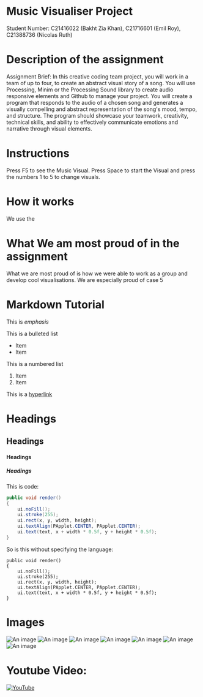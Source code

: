 # Music Visualiser Project

Student Number: C21416022 (Bakht Zia Khan), C21716601 (Emil Roy), C21388736 (Nicolas Ruth)


# Description of the assignment
Assignment Brief: In this creative coding team project, you will work in a team of up to four, to create an abstract visual story of a song. You will use Processing, Minim or the Processing Sound library to create audio responsive elements and Github to manage your project. You will create a program that responds to the audio of a chosen song and generates a visually compelling and abstract representation of the song's mood, tempo, and structure. The program should showcase your teamwork, creativity, technical skills, and ability to effectively communicate emotions and narrative through visual elements.


# Instructions
Press F5 to see the Music Visual.
Press Space to start the Visual and press the numbers 1 to 5 to change visuals.
# How it works
We use the 
# What We am most proud of in the assignment
What we are most proud of is how we were able to work as a group and develop cool visualisations. We are especially proud of case 5
# Markdown Tutorial

This is *emphasis*

This is a bulleted list

- Item
- Item

This is a numbered list

1. Item
1. Item

This is a [hyperlink](http://bryanduggan.org)

# Headings
## Headings
#### Headings
##### Headings

This is code:

```Java
public void render()
{
	ui.noFill();
	ui.stroke(255);
	ui.rect(x, y, width, height);
	ui.textAlign(PApplet.CENTER, PApplet.CENTER);
	ui.text(text, x + width * 0.5f, y + height * 0.5f);
}
```

So is this without specifying the language:

```
public void render()
{
	ui.noFill();
	ui.stroke(255);
	ui.rect(x, y, width, height);
	ui.textAlign(PApplet.CENTER, PApplet.CENTER);
	ui.text(text, x + width * 0.5f, y + height * 0.5f);
}
```

# Images

![An image](images/p8.png)
![An image](images/p8.png)
![An image](images/p8.png)
![An image](images/p8.png)
![An image](images/p8.png)
![An image](images/p8.png)
![An image](images/p8.png)



# Youtube Video:

[![YouTube](http://img.youtube.com/vi/J2kHSSFA4NU/0.jpg)](https://www.youtube.com/watch?v=J2kHSSFA4NU)

